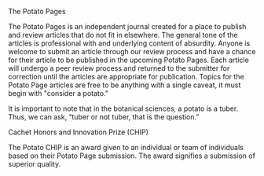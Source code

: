The Potato Pages

The Potato Pages is an independent journal created for a place to publish and review articles that do not fit in elsewhere. The general tone of the articles is professional with and underlying content of absurdity. Anyone is welcome to submit an article through our review process and have a chance for their article to be published in the upcoming Potato Pages. Each article will undergo a peer review process and returned to the submitter for correction until the articles are appropriate for publication. Topics for the Potato Page articles are free to be anything with a single caveat, it must begin with "consider a potato."

It is important to note that in the botanical sciences, a potato is a tuber. Thus, we can ask, “tuber or not tuber, that is the question.”


Cachet Honors and Innovation Prize (CHIP)

The Potato CHIP is an award given to an individual or team of individuals based on their Potato Page submission. The award signifies a submission of superior quality. 
